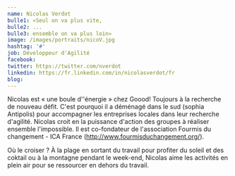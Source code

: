```yaml
---
name: Nicolas Verdot
bulle1: «Seul on va plus vite, 
bulle2: ...
bulle3: ensemble on va plus loin»
image: /images/portraits/nicoV.jpg
hashtag: '#'
job: Développeur d'Agilité
facebook: 
twitter: https://twitter.com/nverdot
linkedin: https://fr.linkedin.com/in/nicolasverdot/fr
blog: 
---
```

Nicolas est  « une boule d''énergie » chez Goood! Toujours à la recherche de nouveau défit. C'est pourquoi il a déménagé dans le sud (sophia Antipolis) pour accompagner les entreprises locales dans leur recherche d'agilité. Nicolas croit en la puissance d'action des groupes à réaliser ensemble l'impossible. Il est co-fondateur de l'association Fourmis du changement - ICA France (http://www.fourmisduchangement.org/).

Où le croiser ? À la plage en sortant du travail pour profiter du soleil et des coktail ou à la montagne pendant le week-end, Nicolas aime les activités en plein air pour se ressourcer en dehors du travail.
